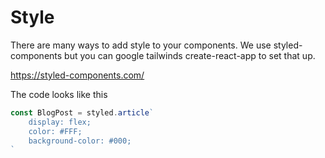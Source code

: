 # Style

There are many ways to add style to your components. We use styled-components but you can google tailwinds create-react-app to set that up.

https://styled-components.com/

The code looks like this

```jsx
const BlogPost = styled.article`
	display: flex;
	color: #FFF;
	background-color: #000;
`
```


